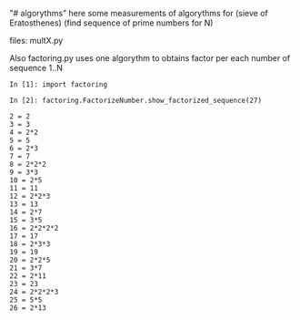 "# algorythms" 
here some measurements of algorythms for (sieve of Eratosthenes)
(find sequence of prime numbers for N)

files: multX.py

Also factoring.py uses one algorythm to obtains factor per
each number of sequence 1..N
```
In [1]: import factoring

In [2]: factoring.FactorizeNumber.show_factorized_sequence(27)

2 = 2
3 = 3
4 = 2*2
5 = 5
6 = 2*3
7 = 7
8 = 2*2*2
9 = 3*3
10 = 2*5
11 = 11
12 = 2*2*3
13 = 13
14 = 2*7
15 = 3*5
16 = 2*2*2*2
17 = 17
18 = 2*3*3
19 = 19
20 = 2*2*5
21 = 3*7
22 = 2*11
23 = 23
24 = 2*2*2*3
25 = 5*5
26 = 2*13
```
